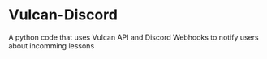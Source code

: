 # Vulcan-Discord
A python code that uses Vulcan API and Discord Webhooks to notify users about incomming lessons

